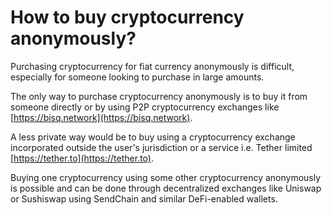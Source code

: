 # How to buy cryptocurrency anonymously?

Purchasing cryptocurrency for fiat currency anonymously is difficult, especially for someone looking to purchase in large amounts.

The only way to purchase cryptocurrency anonymously is to buy it from someone directly or by using P2P cryptocurrency exchanges like [https://bisq.network](https://bisq.network).

A less private way would be to buy using a cryptocurrency exchange incorporated outside the user's jurisdiction or a service i.e. Tether limited [https://tether.to](https://tether.to).

Buying one cryptocurrency using some other cryptocurrency anonymously is possible and can be done through decentralized exchanges like Uniswap or Sushiswap using SendChain and similar DeFi-enabled wallets.